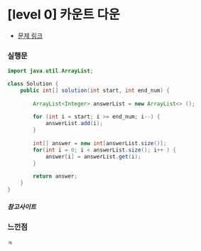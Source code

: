 # [level 0] 카운트 다운

* [문제 링크](https://school.programmers.co.kr/learn/courses/30/lessons/181899)


### 실행문
```java
import java.util.ArrayList;

class Solution {
    public int[] solution(int start, int end_num) {
        
        ArrayList<Integer> answerList = new ArrayList<> ();
        
        for (int i = start; i >= end_num; i--) {
            answerList.add(i);
        }
        
        int[] answer = new int[answerList.size()];
        for(int i = 0; i < answerList.size(); i++ ) {
            answer[i] = answerList.get(i);
        }
        
        return answer;
    }
}
```


##### 참고사이트


### 느낀점
```
ㅋ 
``` 
